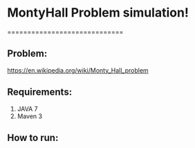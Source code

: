 # MontyHall Problem simulation!
=============================

## Problem:
https://en.wikipedia.org/wiki/Monty_Hall_problem

## Requirements:
1. JAVA 7
2. Maven 3

## How to run:
